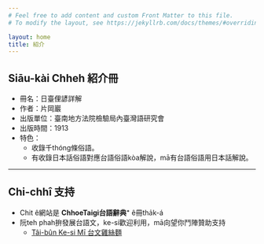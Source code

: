 ```yaml
---
# Feel free to add content and custom Front Matter to this file.
# To modify the layout, see https://jekyllrb.com/docs/themes/#overriding-theme-defaults

layout: home
title: 紹介
---
```


## Siāu-kài Chheh 紹介冊

- 冊名：日臺俚諺詳解
- 作者：片岡巖
- 出版單位：臺南地方法院檢驗局內臺灣語研究會
- 出版時間：1913
- 特色：
  - 收錄千thóng條俗語。
  - 有收錄日本話俗語對應台語俗語kòa解說，mā有台語俗語用日本話解說。

---

## Chi-chhî 支持

- Chit ê網站是 **ChhoeTaigi台語辭典⁺** ê冊tha̍k-á
- 阮teh phah拚發展台語文，ke-si歡迎利用，mā向望你鬥陣贊助支持
  - [Tâi-bûn Ke-si Mī 台文雞絲麵](https://linktr.ee/taibunkesimi)
